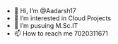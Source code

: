 - 👋 Hi, I’m @Aadarsh17
- 👀 I’m interested in Cloud Projects
- 🌱 I’m pusuing M.Sc.IT
- 📫 How to reach me 7020311671

<!---
Aadarsh17/Aadarsh17 is a ✨ special ✨ repository because its `README.md` (this file) appears on your GitHub profile.
You can click the Preview link to take a look at your changes.
--->
